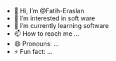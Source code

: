 - 👋 Hi, I’m @Fatih-Eraslan
- 👀 I’m interested in soft ware
- 🌱 I’m currently learning software
- 📫 How to reach me ...
- 😄 Pronouns: ...
- ⚡ Fun fact: ...

<!---
Fatih-Eraslan/Fatih-Eraslan is a ✨ special ✨ repository because its `README.md` (this file) appears on your GitHub profile.
You can click the Preview link to take a look at your changes.
--->
